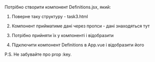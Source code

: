 Потрібно створити компонент Definitions.jsx, який:

1. Поверне таку структуру - task3.html

2. Компонент прийматиме дані через пропси - дані знаходяться тут

3. Потрібно прийняти їх у компоненті і відобразити

4. Підключити компонент Definitions в App.vue і відобразити його

P.S. Не забувайте про prop :key.